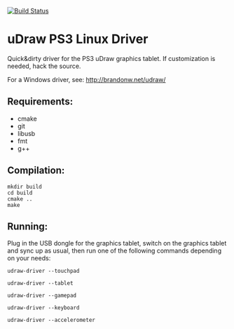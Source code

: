 [![Build Status](https://travis-ci.org/Grumbel/udraw.svg?branch=master)](https://travis-ci.org/Grumbel/udraw)

uDraw PS3 Linux Driver
======================

Quick&dirty driver for the PS3 uDraw graphics tablet. If customization
is needed, hack the source.

For a Windows driver, see: http://brandonw.net/udraw/


Requirements:
-------------
* cmake
* git
* libusb
* fmt
* g++


Compilation:
------------

    mkdir build
    cd build
    cmake ..
    make


Running:
--------

Plug in the USB dongle for the graphics tablet, switch on the graphics
tablet and sync up as usual, then run one of the following commands
depending on your needs:

    udraw-driver --touchpad

    udraw-driver --tablet

    udraw-driver --gamepad

    udraw-driver --keyboard

    udraw-driver --accelerometer
